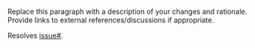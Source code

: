 <!-- What's in this pull request? -->
Replace this paragraph with a description of your changes and rationale. Provide links to external references/discussions if appropriate.

<!-- If this pull request resolves any open issues, provide a link: -->
Resolves [issue#](https://github.com/ihmcrobotics/ihmc-open-robotics-software/issues).

<!--
Include note about running unit tests before submitting

Thank you for contributing to IHMC's open source software initiative!
-->